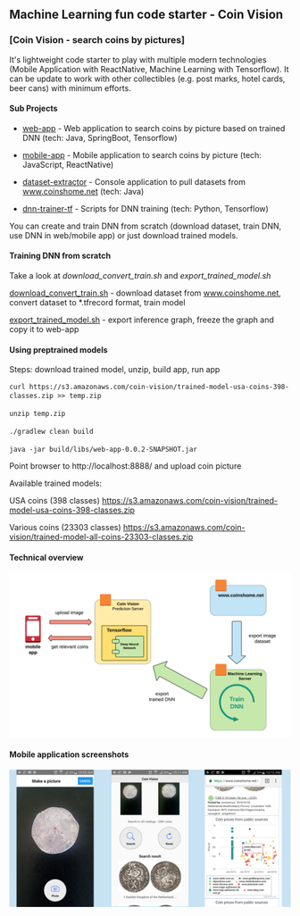 ## Machine Learning fun code starter - Coin Vision

### [Coin Vision - search coins by pictures]

It's lightweight code starter to play with multiple modern technologies (Mobile Application with ReactNative, Machine Learning with Tensorflow).
It can be update to work with other collectibles (e.g. post marks, hotel cards, beer cans) with minimum efforts. 

#### Sub Projects

* [web-app](https://github.com/coin-vision/coin-vision/tree/master/web-app "web-app") - Web application to search coins by picture based on trained DNN (tech: Java, SpringBoot, Tensorflow)

* [mobile-app](https://github.com/coin-vision/coin-vision/tree/master/mobile-app "mobile-app") - Mobile application to search coins by picture (tech: JavaScript, ReactNative)

* [dataset-extractor](https://github.com/coin-vision/dataset-extractor "dataset-extractor") - Console application to pull datasets from www.coinshome.net (tech: Java) 

* [dnn-trainer-tf](https://github.com/coin-vision/coin-vision/tree/master/dnn-trainer-tf "dnn-trainer-tf") - Scripts for DNN training (tech: Python, Tensorflow)

You can create and train DNN from scratch (download dataset, train DNN, use DNN in web/mobile app) or just download trained models.

####  Training DNN from scratch

Take a look at _download_convert_train.sh_ and _export_trained_model.sh_

[download_convert_train.sh](https://github.com/coin-vision/coin-vision/blob/master/download_convert_train.sh) - download dataset from www.coinshome.net, convert dataset to *.tfrecord format, train model

[export_trained_model.sh](https://github.com/coin-vision/coin-vision/blob/master/export_trained_model.sh) - export inference graph, freeze the graph and copy it to web-app

#### Using preptrained models

Steps: download trained model, unzip, build app, run app
```
curl https://s3.amazonaws.com/coin-vision/trained-model-usa-coins-398-classes.zip >> temp.zip

unzip temp.zip 

./gradlew clean build

java -jar build/libs/web-app-0.0.2-SNAPSHOT.jar

```
    
Point browser to http://localhost:8888/ and upload coin picture

Available trained models:

USA coins (398 classes) https://s3.amazonaws.com/coin-vision/trained-model-usa-coins-398-classes.zip

Various coins (23303 classes) https://s3.amazonaws.com/coin-vision/trained-model-all-coins-23303-classes.zip



#### Technical overview

![Alt](images/coin-vision-overview.png "Coin Vision Overview")

#### Mobile application screenshots

![Alt](images/android-feature-graphics.png "Coin Vision Overview")
